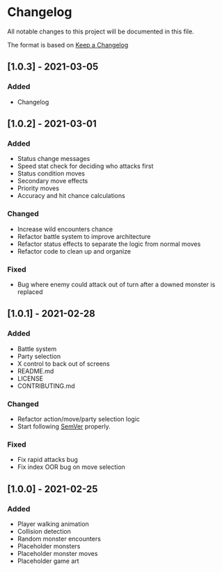 # Changelog
All notable changes to this project will be documented in this file.

The format is based on [Keep a Changelog](https://keepachangelog.com/en/1.0.0/)

## [1.0.3] - 2021-03-05
### Added
- Changelog

## [1.0.2] - 2021-03-01
### Added
- Status change messages
- Speed stat check for deciding who attacks first
- Status condition moves
- Secondary move effects
- Priority moves
- Accuracy and hit chance calculations

### Changed
- Increase wild encounters chance
- Refactor battle system to improve architecture
- Refactor status effects to separate the logic from normal moves
- Refactor code to clean up and organize

### Fixed
- Bug where enemy could attack out of turn after a downed monster is replaced

## [1.0.1] - 2021-02-28
### Added
- Battle system
- Party selection
- X control to back out of screens
- README.md
- LICENSE
- CONTRIBUTING.md

### Changed
- Refactor action/move/party selection logic
- Start following [SemVer](https://semver.org) properly.

### Fixed
- Fix rapid attacks bug
- Fix index OOR bug on move selection

## [1.0.0] - 2021-02-25
### Added
- Player walking animation
- Collision detection
- Random monster encounters
- Placeholder monsters
- Placeholder monster moves
- Placeholder game art
